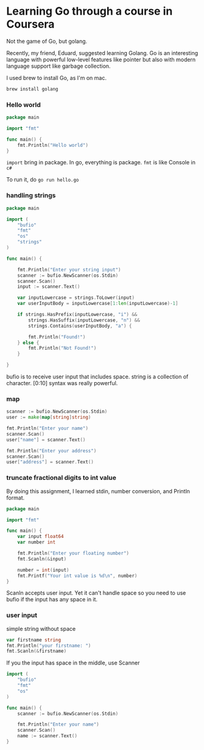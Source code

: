 # Learning Go through a course in Coursera

Not the game of Go, but golang. 

Recently, my friend, Eduard, suggested learning Golang. Go is an interesting language with powerful low-level features like pointer but also with modern language support like garbage collection. 

I used brew to install Go, as I'm on mac. 

```bash
brew install golang
```

### Hello world

```go
package main

import "fmt"

func main() {
	fmt.Println("Hello world")
}
```

`import` bring in package. In go, everything is package. `fmt` is like Console in `c#` 

To run it, do `go run hello.go` 

### handling strings

```go
package main

import (
	"bufio"
	"fmt"
	"os"
	"strings"
)

func main() {

	fmt.Println("Enter your string input")
	scanner := bufio.NewScanner(os.Stdin)
	scanner.Scan()
	input := scanner.Text()

	var inputLowercase = strings.ToLower(input)
	var userInputBody = inputLowercase[1:len(inputLowercase)-1]

	if strings.HasPrefix(inputLowercase, "i") &&
		strings.HasSuffix(inputLowercase, "n") &&
		strings.Contains(userInputBody, "a") {

		fmt.Println("Found!")
	} else {
		fmt.Println("Not Found!")
	}

}

```

bufio is to receive user input that includes space. string is a collection of character. \[0:10\] syntax was really powerful.

### map

```go
scanner := bufio.NewScanner(os.Stdin)
user := make(map[string]string)

fmt.Println("Enter your name")
scanner.Scan()
user["name"] = scanner.Text()

fmt.Println("Enter your address")
scanner.Scan()
user["address"] = scanner.Text()

```

### truncate fractional digits to int value

By doing this assignment, I learned stdin, number conversion, and Println format.

```go
package main

import "fmt"

func main() {
	var input float64
	var number int

	fmt.Println("Enter your floating number")
	fmt.Scanln(&input)

	number = int(input)
	fmt.Printf("Your int value is %d\n", number)
}

```

Scanln accepts user input. Yet it can't handle space so you need to use bufio if the input has any space in it. 

### user input

simple string without space

```go
var firstname string
fmt.Println("your firstname: ")
fmt.Scanln(&firstname)
```

If you the input has space in the middle, use Scanner

```go
import (
	"bufio"
	"fmt"
	"os"
)

func main() {
	scanner := bufio.NewScanner(os.Stdin)

	fmt.Println("Enter your name")
	scanner.Scan()
	name := scanner.Text()
}
```

